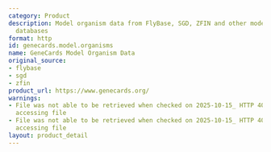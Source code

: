 ```yaml
---
category: Product
description: Model organism data from FlyBase, SGD, ZFIN and other model organism
  databases
format: http
id: genecards.model.organisms
name: GeneCards Model Organism Data
original_source:
- flybase
- sgd
- zfin
product_url: https://www.genecards.org/
warnings:
- File was not able to be retrieved when checked on 2025-10-15_ HTTP 403 error when
  accessing file
- File was not able to be retrieved when checked on 2025-10-15_ HTTP 403 error when
  accessing file
layout: product_detail
---
```

